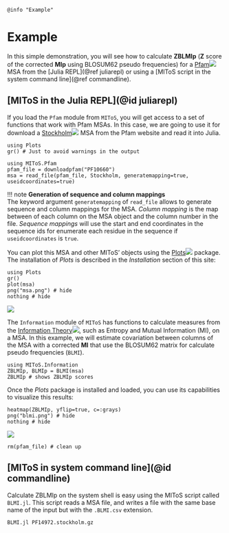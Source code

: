 ```@setup log
@info "Example"
```

# Example

In this simple demonstration, you will see how to calculate **ZBLMIp** (**Z** score of the
corrected **MIp** using BLOSUM62 pseudo frequencies) for a 
[Pfam![](./assets/external-link.png)](https://www.ebi.ac.uk/interpro/entry/pfam/#table)
MSA from the [Julia REPL](@ref juliarepl) or using a
[MIToS script in the system command line](@ref commandline).  

## [MIToS in the Julia REPL](@id juliarepl)

If you load the `Pfam` module from `MIToS`, you will get access to a set of functions that
work with Pfam MSAs. In this case, we are going to use it for download a
[Stockholm![](./assets/external-link.png)](https://en.wikipedia.org/wiki/Stockholm_format)
MSA from the Pfam website and read it into Julia.  

```@setup juliarepl
using Plots
gr() # Just to avoid warnings in the output
```

```@example juliarepl
using MIToS.Pfam
pfam_file = downloadpfam("PF10660")
msa = read_file(pfam_file, Stockholm, generatemapping=true, useidcoordinates=true)
```

!!! note
    **Generation of sequence and column mappings**  
    The keyword argument `generatemapping` of `read_file` allows to generate sequence and column
    mappings for the MSA. *Column mapping* is the map between of each column on the MSA
    object and the column number in the file. *Sequence mappings* will use the start and
    end coordinates in the sequence ids for enumerate each residue in the sequence if
    `useidcoordinates` is `true`.  

You can plot this MSA and other MIToS’ objects using the [Plots![](./assets/external-link.png)](https://juliaplots.github.io/) package. The installation of *Plots* is described in the *Installation* section of this site:

```@example juliarepl
using Plots
gr()
plot(msa)
png("msa.png") # hide
nothing # hide
```  

![](msa.png)  

The `Information` module of `MIToS` has functions to calculate measures from the
[Information Theory![](./assets/external-link.png)](https://en.wikipedia.org/wiki/Information_theory),
such as Entropy and Mutual Information (MI), on a MSA. In this example, we will estimate
covariation between columns of the MSA with a corrected **MI** that use the BLOSUM62 matrix
for calculate pseudo frequencies (`BLMI`).  

```@example juliarepl
using MIToS.Information
ZBLMIp, BLMIp = BLMI(msa)
ZBLMIp # shows ZBLMIp scores
```

Once the *Plots* package is installed and loaded, you can use its capabilities to visualize
this results:

```@example juliarepl
heatmap(ZBLMIp, yflip=true, c=:grays)
png("blmi.png") # hide
nothing # hide
```  

![](blmi.png)  

```@setup juliarepl
rm(pfam_file) # clean up
```

## [MIToS in system command line](@id commandline)

Calculate ZBLMIp on the system shell is easy using the MIToS script called `BLMI.jl`. This
script reads a MSA file, and writes a file with the same base name of the input but with
the `.BLMI.csv` extension.  

```
BLMI.jl PF14972.stockholm.gz
```
